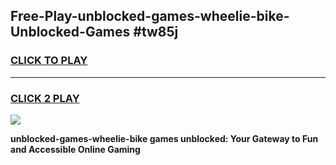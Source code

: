 
## Free-Play-unblocked-games-wheelie-bike-Unblocked-Games #tw85j
<h3>
<a href="https://news.freeplayer.one?title=unblocked-games-wheelie-bike&ref=8M">CLICK TO PLAY</a></h3>
<hr>

<h3>
<a href="https://news.freeplayer.one?title=unblocked-games-wheelie-bike&ref=8M">CLICK 2 PLAY</a>
  
</h3>

<a href="https://news.freeplayer.one?title=unblocked-games-wheelie-bike&ref=8M"><img src="https://clearcache.store/games.png"></a>


**unblocked-games-wheelie-bike games unblocked: Your Gateway to Fun and Accessible Online Gaming**
